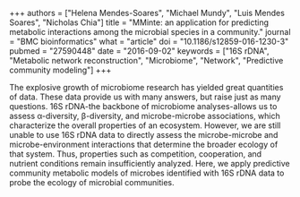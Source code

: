+++
authors = ["Helena Mendes-Soares", "Michael Mundy", "Luis Mendes Soares", "Nicholas Chia"]
title = "MMinte: an application for predicting metabolic interactions among the microbial species in a community."
journal = "BMC bioinformatics"
what = "article"
doi = "10.1186/s12859-016-1230-3"
pubmed = "27590448"
date = "2016-09-02"
keywords = ["16S rDNA", "Metabolic network reconstruction", "Microbiome", "Network", "Predictive community modeling"]
+++

The explosive growth of microbiome research has yielded great quantities of data. These data provide us with many answers, but raise just as many questions. 16S rDNA-the backbone of microbiome analyses-allows us to assess α-diversity, β-diversity, and microbe-microbe associations, which characterize the overall properties of an ecosystem. However, we are still unable to use 16S rDNA data to directly assess the microbe-microbe and microbe-environment interactions that determine the broader ecology of that system. Thus, properties such as competition, cooperation, and nutrient conditions remain insufficiently analyzed. Here, we apply predictive community metabolic models of microbes identified with 16S rDNA data to probe the ecology of microbial communities.
